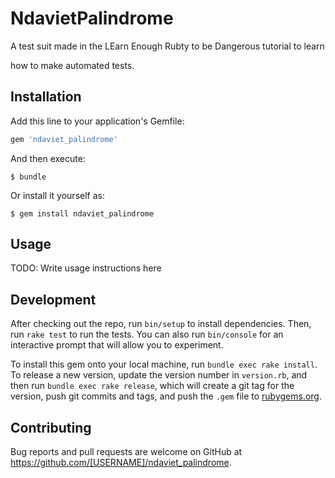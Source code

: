 # NdavietPalindrome

A test suit made in the LEarn Enough Rubty to be Dangerous tutorial to learn 

how to make automated tests.

## Installation

Add this line to your application's Gemfile:

```ruby
gem 'ndaviet_palindrome'
```

And then execute:

    $ bundle

Or install it yourself as:

    $ gem install ndaviet_palindrome

## Usage

TODO: Write usage instructions here

## Development

After checking out the repo, run `bin/setup` to install dependencies. Then, run `rake test` to run the tests. You can also run `bin/console` for an interactive prompt that will allow you to experiment.

To install this gem onto your local machine, run `bundle exec rake install`. To release a new version, update the version number in `version.rb`, and then run `bundle exec rake release`, which will create a git tag for the version, push git commits and tags, and push the `.gem` file to [rubygems.org](https://rubygems.org).

## Contributing

Bug reports and pull requests are welcome on GitHub at https://github.com/[USERNAME]/ndaviet_palindrome.

